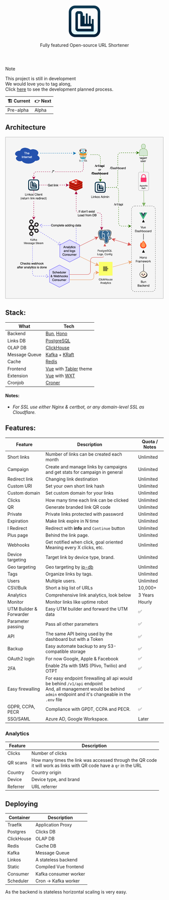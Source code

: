 <div style="text-align: center;padding:30px 0" align="center">

<img src="assets/linkos-full.png" width="100" />

Fully featured Open-source URL Shortener

</div>


> [!NOTE]  
> This project is still in development    
> We would love you to tag along,   
> Click [here](https://github.com/byawitz/linkos/wiki/Development-phases) to see the development planned process.
>
> | 🏗️ Current | 👉 Next |
> | --- |---------|
> | Pre-alpha | Alpha   |

## Architecture

<img src="assets/linkos.svg" />

## Stack:

| What          | Tech                                                                                        |
|---------------|---------------------------------------------------------------------------------------------|
| Backend       | [Bun](https://bun.sh), [Hono](https://hono.dev)                                             |
| Links DB      | [PostgreSQL](https://www.postgresql.org/)                                                   |
| OLAP DB       | [ClickHouse](https://clickhouse.com/)                                                       |
| Message Queue | [Kafka](https://kafka.apache.org/) + [KRaft](https://kafka.apache.org/documentation/#kraft) |
| Cache         | [Redis](https://redis.io/)                                                                  |
| Frontend      | [Vue](https://vuejs.org/) with [Tabler](https://tabler.io) theme                            |
| Extension     | [Vue](https://vuejs.org/) with [WXT](https://wxt.dev/)                                      |
| Cronjob       | [Croner](https://github.com/hexagon/croner)                                                 |

#### Notes:

- _For SSL use either Nginx & certbot, or any domain-level SSL as Cloudflare._

## Features:

| Feature                 | Description                                                                                                                                                              | Quota / Notes |
|-------------------------|--------------------------------------------------------------------------------------------------------------------------------------------------------------------------|---------------|
| Short links             | Number of links can be created each month                                                                                                                                | Unlimited     |
| Campaign                | Create and manage links by campaigns and get stats for campaign in general                                                                                               | Unlimited     |
| Redirect link           | Changing link destination                                                                                                                                                | Unlimited     |
| Custom URI              | Set your own short link hash                                                                                                                                             | Unlimited     |
| Custom domain           | Set custom domain for your links                                                                                                                                         | Unlimited     |
| Clicks                  | How many time each link can be clicked                                                                                                                                   | Unlimited     |
| QR                      | Generate branded link QR code                                                                                                                                            | Unlimited     |
| Private                 | Private links protected with password                                                                                                                                    | Unlimited     |
| Expiration              | Make link expire in N time                                                                                                                                               | Unlimited     |
| I Redirect              | Redirect with **info** and `Continue` button                                                                                                                             | Unlimited     |
| Plus page               | Behind the link page.                                                                                                                                                    | Unlimited     |
| Webhooks                | Get notified when click, goal oriented<br/>Meaning every X clicks, etc.                                                                                                  | Unlimited     |
| Device targeting        | Target link by device type, brand.                                                                                                                                       | Unlimited     |
| Geo targeting           | Geo targeting by [ip-db](https://github.com/sapics/ip-location-db)                                                                                                       | Unlimited     |
| Tags                    | Organize links by tags.                                                                                                                                                  | Unlimited     |
| Users                   | Multiple users.                                                                                                                                                          | Unlimited     |
| CSV/Bulk                | Short a big list of URLs                                                                                                                                                 | 10,000+       |
| Analytics               | Comprehensive link analytics, look below                                                                                                                                 | 3 Years       |
| Monitor                 | Monitor links like uptime robot                                                                                                                                          | Hourly        |
| UTM Builder & Forwarder | Easy UTM builder and forward the UTM data                                                                                                                                | ✅             |
| Parameter passing       | Pass all other parameters                                                                                                                                                | ✅             |
| API                     | The same API being used by the dashboard but with a Token                                                                                                                | ✅             |
| Backup                  | Easy automate backup to any S3-compatible storage                                                                                                                        | ✅             |
| OAuth2 login            | For now Google, Apple & Facebook                                                                                                                                         | ✅             |
| 2FA                     | Enable 2fa with SMS (Plivo, Twilio) and OTPT                                                                                                                             | ✅             |
| Easy firewalling        | For easy endpoint firewalling all api would be behind `/v1/api` endpoint<br/>And, all management would be behind `admin` endpoint and it's changeable in the `.env` file | ✅             |
| GDPR, CCPA, PECR        | Compliance with GPDT, CCPA and PECR.                                                                                                                                     | ✅             |
| SSO/SAML                | Azure AD, Google Workspace.                                                                                                                                              | Later         |

### Analytics

| Feature  | Description                                                                                                            |
|----------|------------------------------------------------------------------------------------------------------------------------|
| Clicks   | Number of clicks                                                                                                       |
| QR scans | How many times the link was accessed through the QR code<br/>it will work as links with QR code have a `qr` in the URL |
| Country  | Country origin                                                                                                         |
| Device   | Device type, and brand                                                                                                 |
| Referrer | URL referrer                                                                                                           |

## Deploying

| Container  | Description           |
|------------|-----------------------|
| Traefik    | Application Proxy     |
| Postgres   | Clicks DB             |
| ClickHouse | OLAP DB               |
| Redis      | Cache DB              |
| Kafka      | Message Queue         |
| Linkos     | A stateless backend   |
| Static     | Compiled Vue frontend |
| Consumer   | Kafka consumer worker |
| Scheduler  | Cron -> Kafka worker  |

As the backend is stateless horizontal scaling is very easy.